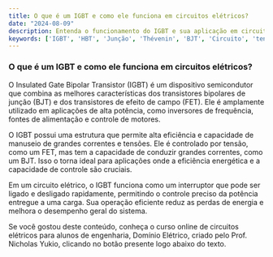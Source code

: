 ```yaml
---
title: O que é um IGBT e como ele funciona em circuitos elétricos?
date: "2024-08-09"
description: Entenda o funcionamento do IGBT e sua aplicação em circuitos elétricos.
keywords: ['IGBT', 'HBT', 'Junção', 'Thévenin', 'BJT', 'Circuito', 'tensão']
---
```


### O que é um IGBT e como ele funciona em circuitos elétricos?

O Insulated Gate Bipolar Transistor (IGBT) é um dispositivo semicondutor que combina as melhores características dos transistores bipolares de junção (BJT) e dos transistores de efeito de campo (FET). Ele é amplamente utilizado em aplicações de alta potência, como inversores de frequência, fontes de alimentação e controle de motores.

O IGBT possui uma estrutura que permite alta eficiência e capacidade de manuseio de grandes correntes e tensões. Ele é controlado por tensão, como um FET, mas tem a capacidade de conduzir grandes correntes, como um BJT. Isso o torna ideal para aplicações onde a eficiência energética e a capacidade de controle são cruciais.

Em um circuito elétrico, o IGBT funciona como um interruptor que pode ser ligado e desligado rapidamente, permitindo o controle preciso da potência entregue a uma carga. Sua operação eficiente reduz as perdas de energia e melhora o desempenho geral do sistema.

Se você gostou deste conteúdo, conheça o curso online de circuitos elétricos para alunos de engenharia, Domínio Elétrico, criado pelo Prof. Nicholas Yukio, clicando no botão presente logo abaixo do texto.